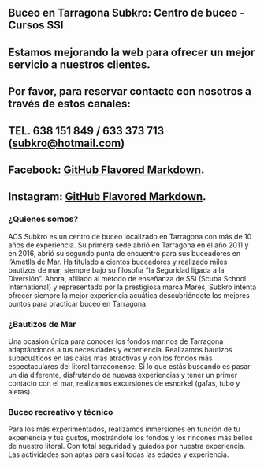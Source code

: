 ## Buceo en Tarragona Subkro: Centro de buceo - Cursos SSI

## Estamos mejorando la web para ofrecer un mejor servicio a nuestros clientes.

## Por favor, para reservar contacte con nosotros a través de estos canales:

## TEL. 638 151 849 / 633 373 713 (subkro@hotmail.com)

## Facebook: [GitHub Flavored Markdown](https://www.facebook.com/subkro/).

## Instagram: [GitHub Flavored Markdown](https://www.instagram.com/subkro_tgn/?hl=es).

### ¿Quienes somos?

ACS Subkro es un centro de buceo localizado en Tarragona con más de 10 años de experiencia. Su primera sede abrió en Tarragona en el año 2011 y en 2016, abrió su segundo punta de encuentro para sus buceadores en l’Ametlla de Mar. Ha titulado a cientos buceadores y realizado miles bautizos de mar, siempre bajo su filosofía “la Seguridad ligada a la Diversión”. Ahora, afiliado al método de enseñanza de SSI (Scuba School International) y representado por la prestigiosa marca Mares, Subkro intenta ofrecer siempre la mejor experiencia acuática descubriéndote los mejores puntos para practicar buceo en Tarragona.

### ¿Bautizos de Mar
Una ocasión única para conocer los fondos marinos de Tarragona adaptándonos a tus necesidades y experiencia.
Realizamos bautizos subacuáticos en las calas más atractivas y con los fondos más espectaculares del litoral tarraconense.
Si lo que estás buscando es pasar un día diferente, disfrutando de nuevas experiencias y tener un primer contacto con el mar, realizamos excursiones de esnorkel (gafas, tubo y aletas).

### Buceo recreativo y técnico
Para los más experimentados, realizamos inmersiones en función de tu experiencia y tus gustos, mostrándote los fondos y los rincones más bellos de nuestro litoral. Con total seguridad y guiados por nuestra experiencia. Las actividades son aptas para casi todas las edades y experiencia.
